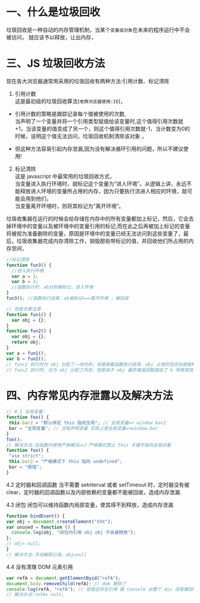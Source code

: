 
# 一、什么是垃圾回收
垃圾回收是一种自动的内存管理机制，当某个`变量或对象`在未来的程序运行中不会被访问， 就应该予以释放，让出内存，



 # 三、JS 垃圾回收方法
现在各大浏览器通常用采用的垃圾回收有两种方法:引用计数、标记清除  

1. 引用计数  
这是最初级的垃圾回收算法(`老牌浏览器使用:IE`)，  
  - 引用计数的策略是跟踪记录每个值被使用的次数,  
当声明了一个变量并将一个引用类型赋值给该变量时,这个值得引用次数就+1，当该变量的值变成了另一个，则这个值得引用次数就-1，当计数变为0的时候，说明这个值无法访问，垃圾回收机制清除该对象 ，

  - 但这种方法容易引起内存泄漏,因为没有解决循环引用的问题，所以不建议使用!

2. 标记清除  
这是 javascript 中最常用的垃圾回收方式，  
当变量进入执行环境时，就标记这个变量为“进人环境”。从逻辑上讲，永远不能释放进人环境的变量所占用的内存，因为只要执行流进人相应的环境，就可能会用到他们，  
当变量离开环境时，则将其标记为"离开环境”。

垃圾收集器在运行的时候会给存储在内存中的所有变量都加上标记，然后，它会去掉环境中的变量以及被环境中的变量引用的标记,而在此之后再被加上标记的变量将被视为准备删除的变量，原因是环境中的变量已经无法访问到这些变量了，最后，垃圾收集器完成内存清除工作，销毁那些带标记的值，并回收他们所占用的内存空间，


```javascript
//标记清除
function fun3() {
  //进入执行环境
  var a = 1;
  var b = 2; 
  //函数执行时，ab分别被标记，进入环境
}
fun3(); //函数执行结束，ab被标记==>离开环境 ，被回收
```

```javascript
// 但是也要注意
function fun1() {
  var obj = {};
}
function fun2() {
  var obj = {};
  return obj;
}
var a = fun1();
var b = fun2();
// func1 执行时为 obj 分配了一块内存，但是随着函数执行结束，obj 占用的空间也就被释放了
// func2 执行时，也为 obj 分配了内存，但是由于 obj 最终被返回赋值给了 b 导致其依然被使用，所以 func2 中的 obj 占用的内存不会被释放
```

 # 四、内存常见内存泄露以及解决方法

 ```javascript
// 4.1 全局变量:
function foo() {
  this.bar2 = "默认绑定 this 指向全局"; // 全局变量=> window.bar2
  bar = "全局变量"; // 没有声明变量 实际上是全局变量=>window.bar
}
foo();
// 解决方法:在函数内使用严格模式==》严格模式禁止 this 关键字指向全局对象
function foo() {
  "use strict";
  this.bar2 = "严格模式下 this 指向 undefined";
  bar = "报错";
}
 ```

 4.2 定时器和回调函数
 当不需要 setnterval 或者 setTimeout 时，定时器没有被 clear，定时器的回调函数以及内部依赖的变量都不能被回收，造成内存泄漏.

 4.3 闭包
闭包可以维持函数内局部变量，使其得不到释放，造成内存泄漏
```javascript
function bindEvent() {
var obj = document.createElement("XXX");
var unused = function () {
  console.log(obj, "闭包内引用 obj obj 不会被释放");
};
// obj= null;
}
// 解决方法:手动解除引用，obj=null
```

4.4 没有清理 DOM 元素引用
```javascript
var refA = document.getElementByid("refA");
document.body.removeChild(refA); // dom 删除了
console.log(refA, "refÀ"); // 但是还存在引用 能 console 出整个 div 没有被回收
// 解决办法:refA= nult;
```

